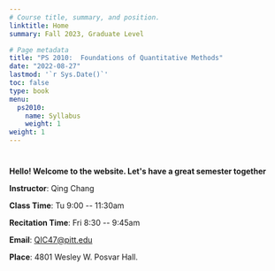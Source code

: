 ```yaml
---
# Course title, summary, and position.
linktitle: Home
summary: Fall 2023, Graduate Level

# Page metadata
title: "PS 2010:  Foundations of Quantitative Methods"
date: "2022-08-27"
lastmod: '`r Sys.Date()`'
toc: false
type: book
menu:
  ps2010:
    name: Syllabus
    weight: 1
weight: 1
---
```


# 

**Hello! Welcome to the website. Let's have a great semester together**

**Instructor**: Qing Chang

**Class Time**: Tu 9:00 -- 11:30am

**Recitation Time**: Fri 8:30 -- 9:45am

**Email**: QIC47@pitt.edu

**Place**: 4801 Wesley W. Posvar Hall.

